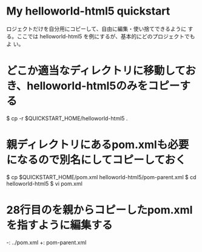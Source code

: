 # My helloworld-html5 quickstart
ロジェクトだけを自分用にコピーして、自由に編集・使い捨てできるように
する。ここでは helloworld-html5 を例にするが、基本的にどのプロジェクトでもよ
い。
# どこか適当なディレクトリに移動しておき、helloworld-html5のみをコピーする
$ cp -r $QUICKSTART_HOME/helloworld-html5 .
# 親ディレクトリにあるpom.xmlも必要になるので別名にしてコピーしておく
$ cp $QUICKSTART_HOME/pom.xml helloworld-html5/pom-parent.xml
$ cd helloworld-html5
$ vi pom.xml
# 28行目の<relativePath>を親からコピーしたpom.xmlを指すように編集する
-: <relativePath>../pom.xml</relativePath>
+: <relativePath>pom-parent.xml</relativePath>
